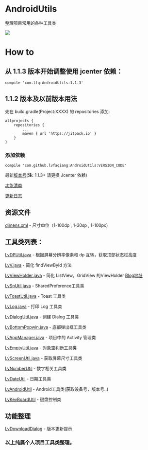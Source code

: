 # AndroidUtils
整理项目常用的各种工具类

[![](https://jitpack.io/v/lvfaqiang/AndroidUtils.svg)](https://jitpack.io/#lvfaqiang/AndroidUtils)

# How to 
## 从 1.1.3 版本开始调整使用 jcenter 依赖：

    compile 'com.lfq:AndroidUtils:1.1.3'
    
## 1.1.2 版本及以前版本用法
先在 build.gradle(Project:XXXX) 的 repositories 添加:

    allprojects {
		repositories {
			...
			maven { url 'https://jitpack.io' }
		}
	}
### 添加依赖
	compile 'com.github.lvfaqiang:AndroidUtils:VERSION_CODE'
	
最新[版本号](https://github.com/lvfaqiang/AndroidUtils/releases)(**注:** 1.1.3+ 请更换 Jcenter 依赖)

[功能清单](https://github.com/lvfaqiang/AndroidUtils/wiki)

[更新日志](https://github.com/lvfaqiang/AndroidUtils/wiki/Log)

## 资源文件
[dimens.xml](https://github.com/lvfaqiang/AndroidUtils/blob/master/library/src/main/res/values/dimens.xml) - 尺寸单位（1-100dp , 1-30sp , 1-100px） 

## 工具类列表：

[LvDPUtil.java](https://github.com/lvfaqiang/AndroidUtils/blob/master/library/src/main/java/com/lvfq/library/utils/LvDPUtil.java) - 根据屏幕分辨率像素和 dp 互转，获取顶部状态栏高度

[LvV.java](https://github.com/lvfaqiang/AndroidUtils/blob/master/library/src/main/java/com/lvfq/library/utils/LvV.java) - 简化 findViewById 方法

[LvViewHolder.java](https://github.com/lvfaqiang/AndroidUtils/blob/master/library/src/main/java/com/lvfq/library/utils/LvViewHolder.java) - 简化 ListView，GridView 的ViewHolder [Blog地址](http://blog.csdn.net/lv_fq/article/details/51913515)

[LvSpUtil.java](https://github.com/lvfaqiang/AndroidUtils/blob/master/library/src/main/java/com/lvfq/library/utils/LvSpUtil.java) - SharedPreference工具类

[LvToastUtil.java](https://github.com/lvfaqiang/AndroidUtils/blob/master/library/src/main/java/com/lvfq/library/utils/LvToastUtil.java) - Toast 工具类

[LvLog.java](https://github.com/lvfaqiang/AndroidUtils/blob/master/library/src/main/java/com/lvfq/library/utils/LvLog.java) - 打印 Log 工具类

[LvDialogUtil.java](https://github.com/lvfaqiang/AndroidUtils/blob/master/library/src/main/java/com/lvfq/library/utils/LvDialogUtil.java) - 创建 Dialog 工具类

[LvBottomPopwin.java](https://github.com/lvfaqiang/AndroidUtils/blob/master/library/src/main/java/com/lvfq/library/utils/LvBottomPopwin.java) - 底部弹出框工具类

[LvAppManager.java](https://github.com/lvfaqiang/AndroidUtils/blob/master/library/src/main/java/com/lvfq/library/utils/LvAppManager.java) - 项目中的 Activity 管理类

[LvEmptyUtil.java](https://github.com/lvfaqiang/AndroidUtils/blob/master/library/src/main/java/com/lvfq/library/utils/LvEmptyUtil.java) - 对象空判断工具类

[LvScreenUtil.java](https://github.com/lvfaqiang/AndroidUtils/blob/master/library/src/main/java/com/lvfq/library/utils/LvScreenUtil.java) - 获取屏幕尺寸工具类

[LvNumberUtil](https://github.com/lvfaqiang/AndroidUtils/blob/master/library/src/main/java/com/lvfq/library/utils/LvNumberUtil.java) - 数字相关工具类

[LvDateUtil](https://github.com/lvfaqiang/AndroidUtils/blob/master/library/src/main/java/com/lvfq/library/utils/LvDateUtil.java) - 日期工具类

[LvAndroidUtil](https://github.com/lvfaqiang/AndroidUtils/blob/master/library/src/main/java/com/lvfq/library/utils/LvAndroidUtil.java) - Android工具类(获取设备号，版本号..)

[LvKeyBoardUtil](https://github.com/lvfaqiang/AndroidUtils/blob/master/library/src/main/java/com/lvfq/library/utils/LvKeyBoardUtil.java) - 键盘控制类

## 功能整理
[LvDownloadDialog](https://github.com/lvfaqiang/AndroidUtils/blob/master/library/src/main/java/com/lvfq/library/utils/LvDownloadDialog.java) - 版本更新提示
### 以上纯属个人项目工具类整理。
